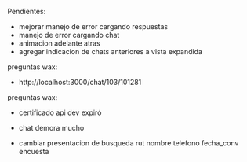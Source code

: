 Pendientes:

- mejorar manejo de error cargando respuestas
- manejo de error cargando chat
- animacion adelante atras
- agregar indicacion de chats anteriores a vista expandida

preguntas wax:

- http://localhost:3000/chat/103/101281

preguntas wax: 
- certificado api dev expiró
- chat demora mucho

- cambiar presentacion de busqueda
rut nombre telefono fecha_conv encuesta